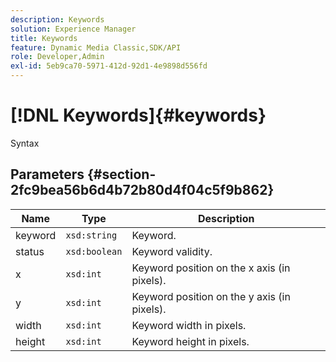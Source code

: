 ```yaml
---
description: Keywords
solution: Experience Manager
title: Keywords
feature: Dynamic Media Classic,SDK/API
role: Developer,Admin
exl-id: 5eb9ca70-5971-412d-92d1-4e9898d556fd
---
```

# [!DNL Keywords]{#keywords}

 Syntax 

## Parameters {#section-2fc9bea56b6d4b72b80d4f04c5f9b862}

|  Name  | Type  | Description  |
|---|---|---|
|  keyword  | `xsd:string`  | Keyword.  |
|  status  | `xsd:boolean`  | Keyword validity.  |
|  x  | `xsd:int`  | Keyword position on the x axis (in pixels).  |
|  y  | `xsd:int`  | Keyword position on the y axis (in pixels).  |
|  width  | `xsd:int`  | Keyword width in pixels.  |
|  height  | `xsd:int`  | Keyword height in pixels.  |
